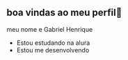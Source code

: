 ## boa vindas ao meu perfil🤠

meu nome e Gabriel Henrique

- Estou estudando na alura
- Estou me desenvolvendo
